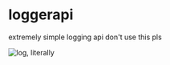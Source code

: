 # loggerapi
extremely simple logging api
don't use this pls

![log, literally](https://user-images.githubusercontent.com/6306855/189353203-b12aac90-8c08-4f3c-a2c4-b38f7025a449.png)

